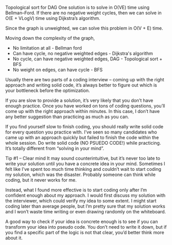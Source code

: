 Topological sort for DAG
One solution is to solve in O(VE) time using Bellman–Ford. If there are no negative weight cycles, then we can solve in O(E + VLogV) time using Dijkstra’s algorithm. 

Since the graph is unweighted, we can solve this problem in O(V + E) time. 

Moving down the complexity of the graph,

- No limitation at all - Bellman ford
- Can have cycle, no negative weighted edges - Dijkstra's algorithm
- No cycle, can have negative weighted edges, DAG - Topological sort + BFS 
- No weight on edges, can have cycle - BFS

Usually there are two parts of a coding interview – coming up with the right approach and writing solid code, it’s always better to figure out which is your bottleneck before the optimization.

If you are slow to provide a solution, it’s very likely that you don’t have enough practice. Once you have worked on tons of coding questions, you’ll come up with the right approach within minutes. In this case, I don’t have any better suggestion than practicing as much as you can.

If you find yourself slow to finish coding, you should really write solid code for every question you practice with. I’ve seen so many candidates who came up with an approach quickly but failed to finish the code within the whole session. Do write solid code (NO PSUEDO CODE!) while practicing. It’s totally different from “solving in your mind”.

Tip #1 – Clear mind
It may sound counterintuitive, but it’s never too late to write your solution until you have a concrete idea in your mind. Sometimes I felt like I’ve spent too much time thinking and couldn’t wait to start coding my solution, which was the disaster. Probably someone can think while coding, but it never works for me.

Instead, what I found more effective is to start coding only after I’m confident enough about my approach. I would first discuss my solution with the interviewer, which could verify my idea to some extent. I might start coding later than average people, but I’m pretty sure that my solution works and I won’t waste time writing or even drawing randomly on the whiteboard.

A good way to check if your idea is concrete enough is to see if you can transform your idea into pseudo code. You don’t need to write it down, but if you find a specific part of the logic is not that clear, you’d better think more about it.